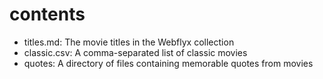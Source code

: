 # contents

* titles.md: The movie titles in the Webflyx collection
* classic.csv: A comma-separated list of classic movies
* quotes: A directory of files containing memorable quotes from movies 
